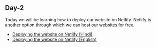 <h2>Day-2</h2>
Today we will be learning how to deploy our website on Netlify. Netlify is another option through which we can host our websites for free.
<ul>
  <li><a href="https://www.youtube.com/watch?v=IIVun6dU5VQ&ab_channel=BaljeetSingh">Deploying the website on Netlify (Hindi)</a></li>
  <li><a href="https://www.youtube.com/watch?v=bjVUqvcCnxM&ab_channel=TraversyMedia">Deploying the website on Netlify (English)</a></li>
</ul>

